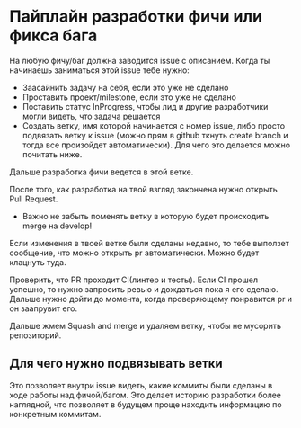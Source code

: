 
# Пайплайн разработки фичи или фикса бага

На любую фичу/баг должна заводится issue с описанием. Когда ты начинаешь заниматься этой issue тебе нужно:

- Заасайнить задачу на себя, если это уже не сделано
- Проставить проект/milestone, если это уже не сделано
- Поставить статус InProgress, чтобы лид и другие разработчики могли видеть, что задача решается
- Создать ветку, имя которой начинается с номер issue, либо просто подвязать ветку к issue (можно прям в github ткнуть create branch и тогда все произойдет автоматически). Для чего это делается можно почитать ниже.

Дальше разработка фичи ведется в этой ветке.

После того, как разработка на твой взгляд закончена нужно открыть Pull Request.

- Важно не забыть поменять ветку в которую будет происходить merge на develop!

Если изменения в твоей ветке были сделаны недавно, то тебе выползет сообщение, что можно открыть pr автоматически. Можно будет клацнуть туда.


Проверить, что PR проходит CI(линтер и тесты). Если CI прошел успешно, то нужно запросить ревью и дождаться пока я его сделаю. Дальше нужно дойти до момента, когда проверяющему понравится pr и он заапрувит его.

Дальше жмем Squash and merge и удаляем ветку, чтобы не мусорить репозиторий.

## Для чего нужно подвязывать ветки

Это позволяет внутри issue видеть, какие коммиты были сделаны в ходе работы над фичой/багом. Это делает историю разработки более наглядной, что позволяет в будущем проще находить информацию по конкретным коммитам.